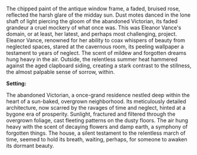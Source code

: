 The chipped paint of the antique window frame, a faded, bruised rose, reflected the harsh glare of the midday sun.  Dust motes danced in the lone shaft of light piercing the gloom of the abandoned Victorian, its faded grandeur a cruel mockery of what once was.  This was Eleanor Vance's domain, or at least, her latest, and perhaps most challenging, project.  Eleanor Vance, renowned for her ability to coax whispers of beauty from neglected spaces, stared at the cavernous room, its peeling wallpaper a testament to years of neglect.  The scent of mildew and forgotten dreams hung heavy in the air.  Outside, the relentless summer heat hammered against the aged clapboard siding, creating a stark contrast to the stillness, the almost palpable sense of sorrow, within.

**Setting:**

The abandoned Victorian, a once-grand residence nestled deep within the heart of a sun-baked, overgrown neighborhood.  Its meticulously detailed architecture, now scarred by the ravages of time and neglect, hinted at a bygone era of prosperity.  Sunlight, fractured and filtered through the overgrown foliage, cast fleeting patterns on the dusty floors.  The air hung heavy with the scent of decaying flowers and damp earth, a symphony of forgotten things.  The house, a silent testament to the relentless march of time, seemed to hold its breath, waiting, perhaps, for someone to awaken its dormant beauty.
